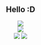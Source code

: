 <div align="center">
  <h2>Hello :D</h2>
  <div>
    <img src="https://hits.seeyoufarm.com/api/count/incr/badge.svg?url=https%3A%2F%2Fgithub.com%2Filacilac&count_bg=%23A17ABC&title_bg=%23555555&icon=&icon_color=%23E7E7E7&title=hits&edge_flat=false" />
  </div>
  
  <a href="https://ilacilac.notion.site/c5c027881a814967a78b832b81013a5b" target="_blank">   
    <img src="https://img.shields.io/badge/Notion-000000?style=for-the-badge&logo=Notion&logoColor=white" />
  </a>
      
  <br />
  <div>
    <img align="center" src="https://github-readme-stats.vercel.app/api/top-langs/?username=ilacilac&layout=compact&theme=tokyonight" />
    <img align="center" src="https://github-readme-stats.vercel.app/api?username=ilacilac&show_icons=true&theme=tokyonight" />
  </div>
</div>
